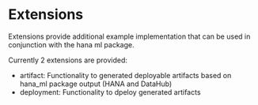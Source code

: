 # Extensions

Extensions provide additional example implementation that can be used in conjunction with the hana ml package. 

Currently 2 extensions are provided:

* artifact: Functionality to generated deployable artifacts based on hana_ml package output (HANA and DataHub)
* deployment: Functionality to dpeloy generated artifacts
